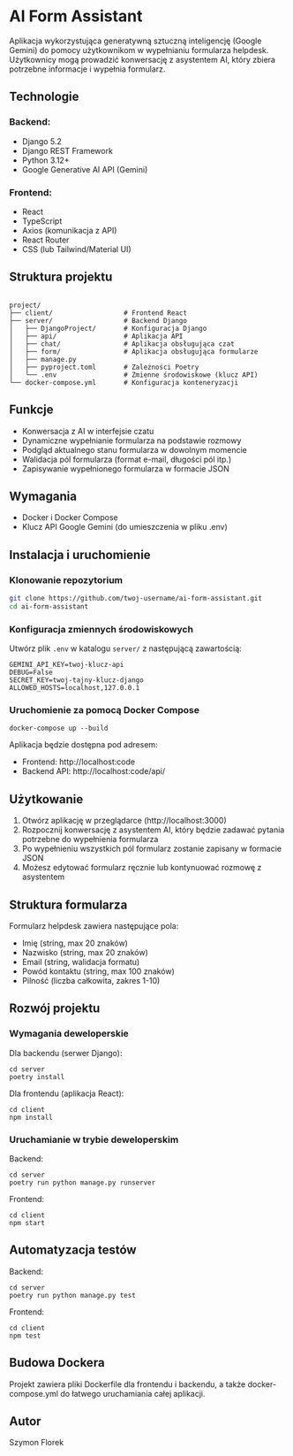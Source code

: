 # AI Form Assistant

Aplikacja wykorzystująca generatywną sztuczną inteligencję (Google Gemini) do pomocy użytkownikom w wypełnianiu formularza helpdesk. Użytkownicy mogą prowadzić konwersację z asystentem AI, który zbiera potrzebne informacje i wypełnia formularz.

## Technologie

### Backend:
- Django 5.2
- Django REST Framework
- Python 3.12+
- Google Generative AI API (Gemini)

### Frontend:
- React
- TypeScript
- Axios (komunikacja z API)
- React Router
- CSS (lub Tailwind/Material UI)

## Struktura projektu
```

project/
├── client/                  # Frontend React
├── server/                  # Backend Django
│   ├── DjangoProject/       # Konfiguracja Django
│   ├── api/                 # Aplikacja API
│   ├── chat/                # Aplikacja obsługująca czat
│   ├── form/                # Aplikacja obsługująca formularze
│   ├── manage.py
│   ├── pyproject.toml       # Zależności Poetry
│   └── .env                 # Zmienne środowiskowe (klucz API)
└── docker-compose.yml       # Konfiguracja konteneryzacji
```
## Funkcje

- Konwersacja z AI w interfejsie czatu
- Dynamiczne wypełnianie formularza na podstawie rozmowy
- Podgląd aktualnego stanu formularza w dowolnym momencie
- Walidacja pól formularza (format e-mail, długości pól itp.)
- Zapisywanie wypełnionego formularza w formacie JSON

## Wymagania

- Docker i Docker Compose
- Klucz API Google Gemini (do umieszczenia w pliku .env)

## Instalacja i uruchomienie

### Klonowanie repozytorium

```bash
git clone https://github.com/twoj-username/ai-form-assistant.git
cd ai-form-assistant
```

### Konfiguracja zmiennych środowiskowych

Utwórz plik `.env` w katalogu `server/` z następującą zawartością:

```
GEMINI_API_KEY=twoj-klucz-api
DEBUG=False
SECRET_KEY=twoj-tajny-klucz-django
ALLOWED_HOSTS=localhost,127.0.0.1
```


### Uruchomienie za pomocą Docker Compose

```shell script
docker-compose up --build
```


Aplikacja będzie dostępna pod adresem:
- Frontend: http://localhost:code
- Backend API: http://localhost:code/api/

## Użytkowanie

1. Otwórz aplikację w przeglądarce (http://localhost:3000)
2. Rozpocznij konwersację z asystentem AI, który będzie zadawać pytania potrzebne do wypełnienia formularza
3. Po wypełnieniu wszystkich pól formularz zostanie zapisany w formacie JSON
4. Możesz edytować formularz ręcznie lub kontynuować rozmowę z asystentem

## Struktura formularza

Formularz helpdesk zawiera następujące pola:
- Imię (string, max 20 znaków)
- Nazwisko (string, max 20 znaków)
- Email (string, walidacja formatu)
- Powód kontaktu (string, max 100 znaków)
- Pilność (liczba całkowita, zakres 1-10)

## Rozwój projektu

### Wymagania deweloperskie

Dla backendu (serwer Django):
```shell script
cd server
poetry install
```


Dla frontendu (aplikacja React):
```shell script
cd client
npm install
```


### Uruchamianie w trybie deweloperskim

Backend:
```shell script
cd server
poetry run python manage.py runserver
```


Frontend:
```shell script
cd client
npm start
```


## Automatyzacja testów

Backend:
```shell script
cd server
poetry run python manage.py test
```


Frontend:
```shell script
cd client
npm test
```


## Budowa Dockera

Projekt zawiera pliki Dockerfile dla frontendu i backendu, a także docker-compose.yml do łatwego uruchamiania całej aplikacji.

## Autor

Szymon Florek


